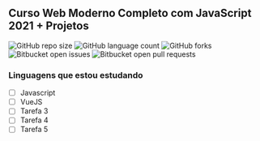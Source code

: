 ## Curso Web Moderno Completo com JavaScript 2021 + Projetos

![GitHub repo size](https://img.shields.io/github/repo-size/leoalmeidasa/my_study_vuejs?style=for-the-badge)
![GitHub language count](https://img.shields.io/github/languages/count/leoalmeidasa/my_study_vuejs?style=for-the-badge)
![GitHub forks](https://img.shields.io/github/forks/leoalmeidasa/my_study_vuejs?style=for-the-badge)
![Bitbucket open issues](https://img.shields.io/bitbucket/issues/leoalmeidasa/my_study_vuejs?style=for-the-badge)
![Bitbucket open pull requests](https://img.shields.io/bitbucket/pr-raw/leoalmeidasa/my_study_vuejs?style=for-the-badge)

### Linguagens que estou estudando

- [ ] Javascript
- [ ] VueJS
- [ ] Tarefa 3
- [ ] Tarefa 4
- [ ] Tarefa 5
